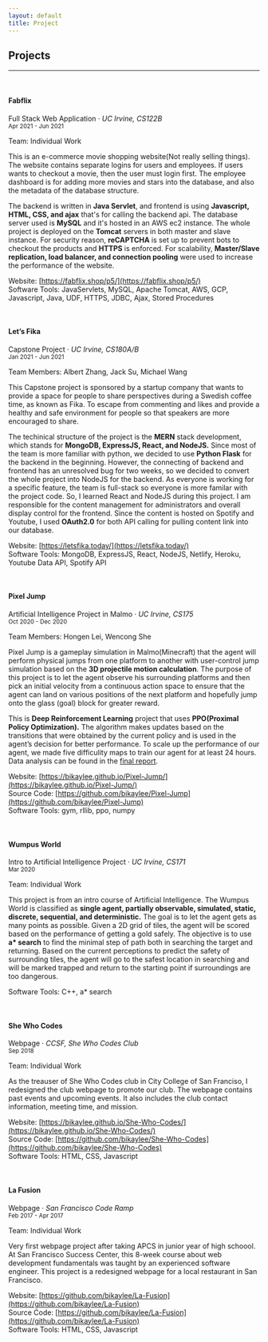 ```yaml
---
layout: default
title: Project
---
```


## Projects

---

<br>

#### Fabflix

Full Stack Web Application &middot; _UC Irvine, CS122B_ <br>
<small>Apr 2021 - Jun 2021</small>

Team: Individual Work

This is an e-commerce movie shopping website(Not really selling things). The website contains separate logins for users and employees. If users wants to checkout a movie, then the user must login first. The employee dashboard is for adding more movies and stars into the database, and also the metadata of the database structure.

The backend is written in **Java Servlet**, and frontend is using **Javascript, HTML, CSS, and ajax** that's for calling the backend api. The database server used is **MySQL** and it's hosted in an AWS ec2 instance. The whole project is deployed on the **Tomcat** servers in both master and slave instance. For security reason, **reCAPTCHA** is set up to prevent bots to checkout the products and **HTTPS** is enforced. For scalability, **Master/Slave replication, load balancer, and connection pooling** were used to increase the performance of the website.

Website: [https://fabflix.shop/p5/](https://fabflix.shop/p5/) <br>
Software Tools: JavaServlets, MySQL, Apache Tomcat, AWS, GCP, Javascript, Java, UDF, HTTPS, JDBC, Ajax, Stored Procedures

<br>

#### Let’s Fika

Capstone Project &middot; _UC Irvine, CS180A/B_ <br>
<small>Jan 2021 - Jun 2021</small>

Team Members: Albert Zhang, Jack Su, Michael Wang

This Capstone project is sponsored by a startup company that wants to provide a space for people to share perspectives during a Swedish coffee time, as known as Fika. To escape from commenting and likes and provide a healthy and safe environment for people so that speakers are more encouraged to share.

The techinical structure of the project is the **MERN** stack development, which stands for **MongoDB, ExpressJS, React, and NodeJS.** Since most of the team is more familiar with python, we decided to use **Python Flask** for the backend in the beginning. However, the connecting of backend and frontend has an unresolved bug for two weeks, so we decided to convert the whole project into NodeJS for the backend. As everyone is working for a specific feature, the team is full-stack so everyone is more familar with the project code. So, I learned React and NodeJS during this project. I am responsible for the content management for administrators and overall display control for the frontend. Since the content is hosted on Spotify and Youtube, I used **OAuth2.0** for both API calling for pulling content link into our database.

Website: [https://letsfika.today/](https://letsfika.today/) <br>
Software Tools: MongoDB, ExpressJS, React, NodeJS, Netlify, Heroku, Youtube Data API, Spotify API

<br>

#### Pixel Jump

Artificial Intelligence Project in Malmo &middot; _UC Irvine, CS175_ <br>
<small>Oct 2020 - Dec 2020</small>

Team Members: Hongen Lei, Wencong She

Pixel Jump is a gameplay simulation in Malmo(Minecraft) that the agent will perform physical jumps from one platform to another with user-control jump simulation based on the **3D projectile motion calculation**. The purpose of this project is to let the agent observe his surrounding platforms and then pick an initial velocity from a continuous action space to ensure that the agent can land on various positions of the next platform and hopefully jump onto the glass (goal) block for greater reward.

This is **Deep Reinforcement Learning** project that uses **PPO(Proximal Policy Optimization).** The algorithm makes updates based on the transitions that were obtained by the current policy and is used in the agent’s decision for better performance. To scale up the performance of our agent, we made five difficulity maps to train our agent for at least 24 hours. Data analysis can be found in the [final report](https://bikaylee.github.io/Pixel-Jump/final.html).

Website: [https://bikaylee.github.io/Pixel-Jump/](https://bikaylee.github.io/Pixel-Jump/) <br>
Source Code: [https://github.com/bikaylee/Pixel-Jump](https://github.com/bikaylee/Pixel-Jump) <br>
Software Tools: gym, rllib, ppo, numpy

<br>

#### Wumpus World

Intro to Artificial Intelligence Project &middot; _UC Irvine, CS171_ <br>
<small>Mar 2020</small>

Team: Individual Work

This project is from an intro course of Artificial Intelligence. The Wumpus World is classified as **single agent, partially observable, simulated, static, discrete, sequential, and deterministic.** The goal is to let the agent gets as many points as possible. Given a 2D grid of tiles, the agent will be scored based on the performance of getting a gold safely. The objective is to use **a\* search** to find the minimal step of path both in searching the target and returning. Based on the current perceptions to predict the safety of surrounding tiles, the agent will go to the safest location in searching and will be marked trapped and return to the starting point if surroundings are too dangerous.

Software Tools: C++, a\* search

<br>

#### She Who Codes

Webpage &middot; _CCSF, She Who Codes Club_ <br>
<small>Sep 2018</small>

Team: Individual Work

As the treauser of She Who Codes club in City College of San Franciso, I redesigned the club webpage to promote our club. The webpage contains past events and upcoming events. It also includes the club contact information, meeting time, and mission.

Website: [https://bikaylee.github.io/She-Who-Codes/](https://bikaylee.github.io/She-Who-Codes/) <br>
Source Code: [https://github.com/bikaylee/She-Who-Codes](https://github.com/bikaylee/She-Who-Codes) <br>
Software Tools: HTML, CSS, Javascript

<br>

#### La Fusion

Webpage &middot; _San Francisco Code Ramp_ <br>
<small>Feb 2017 - Apr 2017</small>

Team: Individual Work

Very first webpage project after taking APCS in junior year of high schoool. At San Francisco Success Center, this 8-week course about web development fundamentals was taught by an experienced software engineer. This project is a redesigned webpage for a local restaurant in San Francisco.

Website: [https://github.com/bikaylee/La-Fusion](https://github.com/bikaylee/La-Fusion) <br>
Source Code: [https://github.com/bikaylee/La-Fusion](https://github.com/bikaylee/La-Fusion) <br>
Software Tools: HTML, CSS, Javascript
